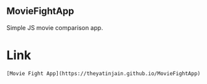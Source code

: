 ## MovieFightApp
 Simple JS movie comparison app.

# Link
    [Movie Fight App](https://theyatinjain.github.io/MovieFightApp)